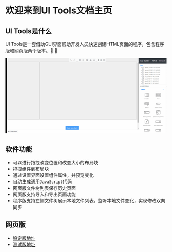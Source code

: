 # 欢迎来到UI Tools文档主页

## UI Tools是什么

UI Tools是一套借助GUI界面帮助开发人员快速创建HTML页面的程序，包含程序版和网页版两个版本。:tada: :tada:

![Screenshot](img/ui-builder.gif)

## 软件功能

- 可以进行拖拽改变位置和改变大小的布局块
- 拖拽组件到布局块
- 通过设置界面设置组件属性，并预览变化
- 自动生成通用`JavaScript`代码
- 网页版文件树列表保存历史页面
- 网页版支持导入和导出页面功能
- 程序版支持左侧文件树展示本地文件列表，监听本地文件变化，实现修改双向同步

## 网页版

- [稳定版地址](http://10.108.7.58/editor.html)
- [测试版地址](http://10.108.7.58:8080/editor.html)

